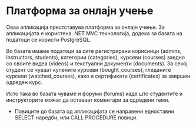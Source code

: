 # Платформа за онлајн учење

Оваа апликација престставува платформа за онлајн учење.
За апликацијата е користена .NET MVC технологија, додека за базата на податоци се користи PostgreSQL.

Во базата имаме податоци за сите регистрирани корисници (admins, instructors, students), категории (categories), курсеви (courses) заедно со своите видеа (videos) и текстуални документи (documents).
За секој студент се чуваат купените курсеви (bought_courses), гледаните курсеви (watched_courses), како и сертификати (certificates) за завршен одреден курс.

Исто така во базата чуваме и форуми (forums) каде што студентите и инструкторите можат да оставаат коментари за одредени теми.

* Повиците до базата од апликацијата се направени едноставни SELECT наредби, или CALL PROCEDURE повици.
